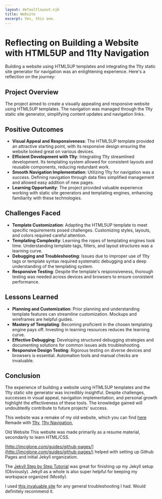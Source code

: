 ```yaml
---
layout: defaultlayout.njk
title: Website
excerpt: Yes, this one.
---
```


# Reflecting on Building a Website with HTML5UP and 11ty Navigation

Building a website using HTML5UP templates and integrating the 11ty static site generator for navigation was an enlightening experience. Here's a reflection on the journey:

## Project Overview

The project aimed to create a visually appealing and responsive website using HTML5UP templates. The navigation was managed through the 11ty static site generator, simplifying content updates and navigation links.

## Positive Outcomes

- **Visual Appeal and Responsiveness**: The HTML5UP template provided an attractive starting point, with its responsive design ensuring the website looked great on various devices.
- **Efficient Development with 11ty**: Integrating 11ty streamlined development. Its templating system allowed for consistent layouts and reusable components, reducing redundant work.
- **Smooth Navigation Implementation**: Utilizing 11ty for navigation was a success. Defining navigation through data files simplified management and allowed easy addition of new pages.
- **Learning Opportunity**: The project provided valuable experience working with static site generators and templating engines, enhancing familiarity with these technologies.

## Challenges Faced

- **Template Customization**: Adapting the HTML5UP template to meet specific requirements posed challenges. Customizing styles, layouts, and colors required careful attention.
- **Templating Complexity**: Learning the ropes of templating engines took time. Understanding template tags, filters, and layout structures was a learning curve.
- **Debugging and Troubleshooting**: Issues due to improper use of 11ty tags or template syntax required systematic debugging and a deep understanding of the templating system.
- **Responsive Testing**: Despite the template's responsiveness, thorough testing was needed across devices and browsers to ensure consistent performance.

## Lessons Learned

- **Planning and Customization**: Prior planning and understanding template features can streamline customization. Mockups and wireframes are helpful guides.
- **Mastery of Templating**: Becoming proficient in the chosen templating engine pays off. Investing in learning resources reduces the learning curve.
- **Effective Debugging**: Developing structured debugging strategies and documenting solutions for common issues aids troubleshooting.
- **Responsive Design Testing**: Rigorous testing on diverse devices and browsers is essential. Automation tools and manual checks are invaluable.

## Conclusion

The experience of building a website using HTML5UP templates and the 11ty static site generator was incredibly insightful. Despite challenges, successes in visual appeal, navigation implementation, and personal growth highlight the effectiveness of these tools. The knowledge gained will undoubtedly contribute to future projects' success.


This website was a remake of my old website, which you can find [here](http://localhost:8080/old_website)
Remade with [11ty](https://www.11ty.dev/), [11ty Navigation](https://www.11ty.dev/docs/plugins/navigation/), 


Old Website
This website was made primarily as a resume material, secondarily
to learn HTML/CSS.

[http://jmcglone.com/guides/github-pages/](http://jmcglone.com/guides/github-pages/)
helped with setting up Github Pages and initial Jekyll organization.

The [Jekyll Step by Step Tutorial](https://jekyllrb.com/docs/step-by-step/01-setup/)
was great for finishing up my Jekyll setup (Obviously).  Jekyll as a whole
is also super helpful for keeping my workspace organized (Mostly).

I used [this invaluable site](https://www.google.com/) for any general troubleshooting
I had.  Would definitely recommend it.

